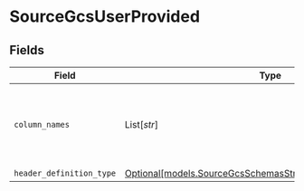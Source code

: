 # SourceGcsUserProvided


## Fields

| Field                                                                                                                    | Type                                                                                                                     | Required                                                                                                                 | Description                                                                                                              |
| ------------------------------------------------------------------------------------------------------------------------ | ------------------------------------------------------------------------------------------------------------------------ | ------------------------------------------------------------------------------------------------------------------------ | ------------------------------------------------------------------------------------------------------------------------ |
| `column_names`                                                                                                           | List[*str*]                                                                                                              | :heavy_check_mark:                                                                                                       | The column names that will be used while emitting the CSV records                                                        |
| `header_definition_type`                                                                                                 | [Optional[models.SourceGcsSchemasStreamsHeaderDefinitionType]](../models/sourcegcsschemasstreamsheaderdefinitiontype.md) | :heavy_minus_sign:                                                                                                       | N/A                                                                                                                      |